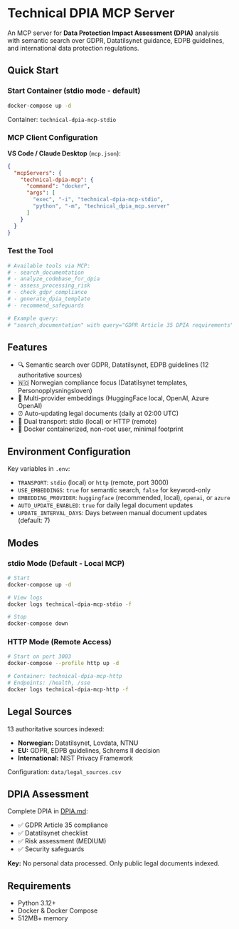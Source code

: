 # Technical DPIA MCP Server

An MCP server for **Data Protection Impact Assessment (DPIA)** analysis with semantic search over GDPR, Datatilsynet guidance, EDPB guidelines, and international data protection regulations.

## Quick Start

### Start Container (stdio mode - default)

```bash
docker-compose up -d
```

Container: `technical-dpia-mcp-stdio`

### MCP Client Configuration

**VS Code / Claude Desktop** (`mcp.json`):
```json
{
  "mcpServers": {
    "technical-dpia-mcp": {
      "command": "docker",
      "args": [
        "exec", "-i", "technical-dpia-mcp-stdio",
        "python", "-m", "technical_dpia_mcp.server"
      ]
    }
  }
}
```

### Test the Tool

```bash
# Available tools via MCP:
# - search_documentation
# - analyze_codebase_for_dpia
# - assess_processing_risk
# - check_gdpr_compliance
# - generate_dpia_template
# - recommend_safeguards

# Example query:
# "search_documentation" with query="GDPR Article 35 DPIA requirements"
```

## Features

- 🔍 Semantic search over GDPR, Datatilsynet, EDPB guidelines (12 authoritative sources)
- 🇳🇴 Norwegian compliance focus (Datatilsynet templates, Personopplysningsloven)
- 🤖 Multi-provider embeddings (HuggingFace local, OpenAI, Azure OpenAI)
- ⏰ Auto-updating legal documents (daily at 02:00 UTC)
- 🔌 Dual transport: stdio (local) or HTTP (remote)
- 🐳 Docker containerized, non-root user, minimal footprint

## Environment Configuration

Key variables in `.env`:

- `TRANSPORT`: `stdio` (local) or `http` (remote, port 3000)
- `USE_EMBEDDINGS`: `true` for semantic search, `false` for keyword-only
- `EMBEDDING_PROVIDER`: `huggingface` (recommended, local), `openai`, or `azure`
- `AUTO_UPDATE_ENABLED`: `true` for daily legal document updates
- `UPDATE_INTERVAL_DAYS`: Days between manual document updates (default: 7)

## Modes

### stdio Mode (Default - Local MCP)

```bash
# Start
docker-compose up -d

# View logs
docker logs technical-dpia-mcp-stdio -f

# Stop
docker-compose down
```

### HTTP Mode (Remote Access)

```bash
# Start on port 3003
docker-compose --profile http up -d

# Container: technical-dpia-mcp-http
# Endpoints: /health, /sse
docker logs technical-dpia-mcp-http -f
```

## Legal Sources

13 authoritative sources indexed:
- **Norwegian:** Datatilsynet, Lovdata, NTNU
- **EU:** GDPR, EDPB guidelines, Schrems II decision
- **International:** NIST Privacy Framework

Configuration: `data/legal_sources.csv`

## DPIA Assessment

Complete DPIA in [DPIA.md](DPIA.md):
- ✅ GDPR Article 35 compliance
- ✅ Datatilsynet checklist
- ✅ Risk assessment (MEDIUM)
- ✅ Security safeguards

**Key:** No personal data processed. Only public legal documents indexed.

## Requirements

- Python 3.12+
- Docker & Docker Compose
- 512MB+ memory
